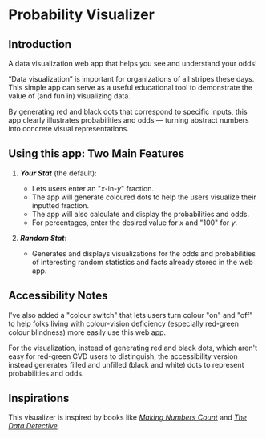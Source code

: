 # Probability Visualizer

## Introduction

A data visualization web app that helps you see and understand your odds!

“Data visualization” is important for organizations of all stripes these days. This simple app can serve as a useful educational tool to demonstrate the value of (and fun in) visualizing data.

By generating red and black dots that correspond to specific inputs, this app clearly illustrates probabilities and odds &mdash; turning abstract numbers into concrete visual representations.

## Using this app: Two Main Features

1. ***Your Stat*** (the default):
    - Lets users enter an "*x*-in-*y*" fraction.
    - The app will generate coloured dots to help the users visualize their inputted fraction.
    - The app will also calculate and display the probabilities and odds.
    - For percentages, enter the desired value for *x* and "100" for *y*.

2. ***Random Stat***:
    - Generates and displays visualizations for the odds and probabilities of interesting random statistics and facts already stored in the web app.

## Accessibility Notes

I've also added a "colour switch" that lets users turn colour "on" and "off" to help folks living with colour-vision deficiency (especially red-green colour blindness) more easily use this web app.

For the visualization, instead of generating red and black dots, which aren't easy for red-green CVD users to distinguish, the accessibility version instead generates filled and unfilled (black and white) dots to represent probabilities and odds.

## Inspirations

This visualizer is inspired by books like [*Making Numbers Count*](https://www.simonandschuster.com/books/Making-Numbers-Count/Chip-Heath/9781982165444) and [*The Data Detective*](https://timharford.com/books/datadetective/). 